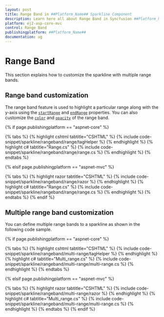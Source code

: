 ```yaml
---
layout: post
title: Range Band in ##Platform_Name## Sparkline Component
description: Learn here all about Range Band in Syncfusion ##Platform_Name## Sparkline component of Syncfusion Essential JS 2 and more.
platform: ej2-asp-core-mvc
control: Range Band
publishingplatform: ##Platform_Name##
documentation: ug
---
```



# Range Band

This section explains how to customize the sparkline with multiple range bands.

## Range band customization

The range band feature is used to highlight a particular range along with the y-axis using the [`startRange`](https://help.syncfusion.com/cr/aspnetcore-js2/Syncfusion.EJ2~Syncfusion.EJ2.Charts.SparklineRangeBandSetting~StartRange.html) and [`endRange`](https://help.syncfusion.com/cr/aspnetcore-js2/Syncfusion.EJ2~Syncfusion.EJ2.Charts.SparklineRangeBandSetting~EndRange.html) properties. You can also customize the [`color`](https://help.syncfusion.com/cr/aspnetcore-js2/Syncfusion.EJ2~Syncfusion.EJ2.Charts.SparklineRangeBandSetting~Color.html) and [`opacity`](https://help.syncfusion.com/cr/aspnetcore-js2/Syncfusion.EJ2~Syncfusion.EJ2.Charts.SparklineRangeBandSetting~Opacity.html) of the range band.

{% if page.publishingplatform == "aspnet-core" %}

{% tabs %}
{% highlight cshtml tabtitle="CSHTML" %}
{% include code-snippet/sparkline/rangeband/range/tagHelper %}
{% endhighlight %}
{% highlight c# tabtitle="Range.cs" %}
{% include code-snippet/sparkline/rangeband/range/range.cs %}
{% endhighlight %}
{% endtabs %}

{% elsif page.publishingplatform == "aspnet-mvc" %}

{% tabs %}
{% highlight razor tabtitle="CSHTML" %}
{% include code-snippet/sparkline/rangeband/range/razor %}
{% endhighlight %}
{% highlight c# tabtitle="Range.cs" %}
{% include code-snippet/sparkline/rangeband/range/range.cs %}
{% endhighlight %}
{% endtabs %}
{% endif %}



## Multiple range band customization

You can define multiple range bands to a sparkline as shown in the following code sample.

{% if page.publishingplatform == "aspnet-core" %}

{% tabs %}
{% highlight cshtml tabtitle="CSHTML" %}
{% include code-snippet/sparkline/rangeband/multi-range/tagHelper %}
{% endhighlight %}
{% highlight c# tabtitle="Multi_range.cs" %}
{% include code-snippet/sparkline/rangeband/multi-range/multi-range.cs %}
{% endhighlight %}
{% endtabs %}

{% elsif page.publishingplatform == "aspnet-mvc" %}

{% tabs %}
{% highlight razor tabtitle="CSHTML" %}
{% include code-snippet/sparkline/rangeband/multi-range/razor %}
{% endhighlight %}
{% highlight c# tabtitle="Multi_range.cs" %}
{% include code-snippet/sparkline/rangeband/multi-range/multi-range.cs %}
{% endhighlight %}
{% endtabs %}
{% endif %}

